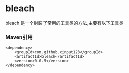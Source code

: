 # bleach
bleach 是一个封装了常用的工具类的方法,主要有以下工具类

### Maven引用
```$xslt
<dependency>
    <groupId>com.github.xinput123</groupId>
    <artifactId>bleach</artifactId>
    <version>0.0.5</version>
</dependency>
```